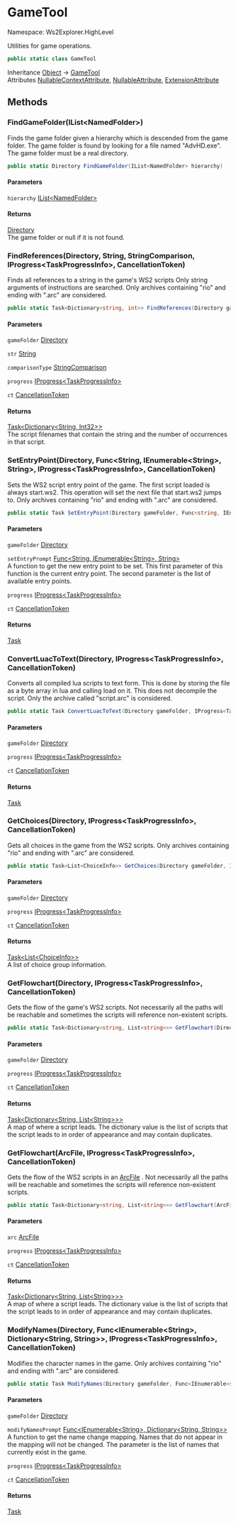 # GameTool

Namespace: Ws2Explorer.HighLevel

Utilities for game operations.

```csharp
public static class GameTool
```

Inheritance [Object](https://docs.microsoft.com/en-us/dotnet/api/system.object) → [GameTool](./ws2explorer.highlevel.gametool.md)<br>
Attributes [NullableContextAttribute](https://docs.microsoft.com/en-us/dotnet/api/system.runtime.compilerservices.nullablecontextattribute), [NullableAttribute](https://docs.microsoft.com/en-us/dotnet/api/system.runtime.compilerservices.nullableattribute), [ExtensionAttribute](https://docs.microsoft.com/en-us/dotnet/api/system.runtime.compilerservices.extensionattribute)

## Methods

### **FindGameFolder(IList&lt;NamedFolder&gt;)**

Finds the game folder given a hierarchy which is
 descended from the game folder.
 The game folder is found by looking for a file named "AdvHD.exe".
 The game folder must be a real directory.

```csharp
public static Directory FindGameFolder(IList<NamedFolder> hierarchy)
```

#### Parameters

`hierarchy` [IList&lt;NamedFolder&gt;](https://docs.microsoft.com/en-us/dotnet/api/system.collections.generic.ilist-1)<br>

#### Returns

[Directory](./ws2explorer.filetypes.directory.md)<br>
The game folder or null if it is not found.

### **FindReferences(Directory, String, StringComparison, IProgress&lt;TaskProgressInfo&gt;, CancellationToken)**

Finds all references to a string in the game's WS2 scripts
 Only string arguments of instructions are searched.
 Only archives containing "rio" and ending with ".arc" are considered.

```csharp
public static Task<Dictionary<string, int>> FindReferences(Directory gameFolder, string str, StringComparison comparisonType, IProgress<TaskProgressInfo> progress, CancellationToken ct)
```

#### Parameters

`gameFolder` [Directory](./ws2explorer.filetypes.directory.md)<br>

`str` [String](https://docs.microsoft.com/en-us/dotnet/api/system.string)<br>

`comparisonType` [StringComparison](https://docs.microsoft.com/en-us/dotnet/api/system.stringcomparison)<br>

`progress` [IProgress&lt;TaskProgressInfo&gt;](https://docs.microsoft.com/en-us/dotnet/api/system.iprogress-1)<br>

`ct` [CancellationToken](https://docs.microsoft.com/en-us/dotnet/api/system.threading.cancellationtoken)<br>

#### Returns

[Task&lt;Dictionary&lt;String, Int32&gt;&gt;](https://docs.microsoft.com/en-us/dotnet/api/system.threading.tasks.task-1)<br>
The script filenames that contain the string and
 the number of occurrences in that script.

### **SetEntryPoint(Directory, Func&lt;String, IEnumerable&lt;String&gt;, String&gt;, IProgress&lt;TaskProgressInfo&gt;, CancellationToken)**

Sets the WS2 script entry point of the game.
 The first script loaded is always start.ws2.
 This operation will set the next file that start.ws2 jumps to.
 Only archives containing "rio" and ending with ".arc" are considered.

```csharp
public static Task SetEntryPoint(Directory gameFolder, Func<string, IEnumerable<string>, string> setEntryPrompt, IProgress<TaskProgressInfo> progress, CancellationToken ct)
```

#### Parameters

`gameFolder` [Directory](./ws2explorer.filetypes.directory.md)<br>

`setEntryPrompt` [Func&lt;String, IEnumerable&lt;String&gt;, String&gt;](https://docs.microsoft.com/en-us/dotnet/api/system.func-3)<br>
A function to get the new entry point to be set.
 This first parameter of this function is the current entry point.
 The second parameter is the list of available entry points.

`progress` [IProgress&lt;TaskProgressInfo&gt;](https://docs.microsoft.com/en-us/dotnet/api/system.iprogress-1)<br>

`ct` [CancellationToken](https://docs.microsoft.com/en-us/dotnet/api/system.threading.cancellationtoken)<br>

#### Returns

[Task](https://docs.microsoft.com/en-us/dotnet/api/system.threading.tasks.task)<br>

### **ConvertLuacToText(Directory, IProgress&lt;TaskProgressInfo&gt;, CancellationToken)**

Converts all compiled lua scripts to text form.
 This is done by storing the file as a byte array in lua
 and calling load on it. This does not decompile the script.
 Only the archive called "script.arc" is considered.

```csharp
public static Task ConvertLuacToText(Directory gameFolder, IProgress<TaskProgressInfo> progress, CancellationToken ct)
```

#### Parameters

`gameFolder` [Directory](./ws2explorer.filetypes.directory.md)<br>

`progress` [IProgress&lt;TaskProgressInfo&gt;](https://docs.microsoft.com/en-us/dotnet/api/system.iprogress-1)<br>

`ct` [CancellationToken](https://docs.microsoft.com/en-us/dotnet/api/system.threading.cancellationtoken)<br>

#### Returns

[Task](https://docs.microsoft.com/en-us/dotnet/api/system.threading.tasks.task)<br>

### **GetChoices(Directory, IProgress&lt;TaskProgressInfo&gt;, CancellationToken)**

Gets all choices in the game from the WS2 scripts.
 Only archives containing "rio" and ending with ".arc" are considered.

```csharp
public static Task<List<ChoiceInfo>> GetChoices(Directory gameFolder, IProgress<TaskProgressInfo> progress, CancellationToken ct)
```

#### Parameters

`gameFolder` [Directory](./ws2explorer.filetypes.directory.md)<br>

`progress` [IProgress&lt;TaskProgressInfo&gt;](https://docs.microsoft.com/en-us/dotnet/api/system.iprogress-1)<br>

`ct` [CancellationToken](https://docs.microsoft.com/en-us/dotnet/api/system.threading.cancellationtoken)<br>

#### Returns

[Task&lt;List&lt;ChoiceInfo&gt;&gt;](https://docs.microsoft.com/en-us/dotnet/api/system.threading.tasks.task-1)<br>
A list of choice group information.

### **GetFlowchart(Directory, IProgress&lt;TaskProgressInfo&gt;, CancellationToken)**

Gets the flow of the game's WS2 scripts.
 Not necessarily all the paths will be reachable and
 sometimes the scripts will reference non-existent scripts.

```csharp
public static Task<Dictionary<string, List<string>>> GetFlowchart(Directory gameFolder, IProgress<TaskProgressInfo> progress, CancellationToken ct)
```

#### Parameters

`gameFolder` [Directory](./ws2explorer.filetypes.directory.md)<br>

`progress` [IProgress&lt;TaskProgressInfo&gt;](https://docs.microsoft.com/en-us/dotnet/api/system.iprogress-1)<br>

`ct` [CancellationToken](https://docs.microsoft.com/en-us/dotnet/api/system.threading.cancellationtoken)<br>

#### Returns

[Task&lt;Dictionary&lt;String, List&lt;String&gt;&gt;&gt;](https://docs.microsoft.com/en-us/dotnet/api/system.threading.tasks.task-1)<br>
A map of where a script leads.
 The dictionary value is the list of scripts that the script leads to
 in order of appearance and may contain duplicates.

### **GetFlowchart(ArcFile, IProgress&lt;TaskProgressInfo&gt;, CancellationToken)**

Gets the flow of the WS2 scripts in an [ArcFile](./ws2explorer.filetypes.arcfile.md) .
 Not necessarily all the paths will be reachable and
 sometimes the scripts will reference non-existent scripts.

```csharp
public static Task<Dictionary<string, List<string>>> GetFlowchart(ArcFile arc, IProgress<TaskProgressInfo> progress, CancellationToken ct)
```

#### Parameters

`arc` [ArcFile](./ws2explorer.filetypes.arcfile.md)<br>

`progress` [IProgress&lt;TaskProgressInfo&gt;](https://docs.microsoft.com/en-us/dotnet/api/system.iprogress-1)<br>

`ct` [CancellationToken](https://docs.microsoft.com/en-us/dotnet/api/system.threading.cancellationtoken)<br>

#### Returns

[Task&lt;Dictionary&lt;String, List&lt;String&gt;&gt;&gt;](https://docs.microsoft.com/en-us/dotnet/api/system.threading.tasks.task-1)<br>
A map of where a script leads.
 The dictionary value is the list of scripts that the script leads to
 in order of appearance and may contain duplicates.

### **ModifyNames(Directory, Func&lt;IEnumerable&lt;String&gt;, Dictionary&lt;String, String&gt;&gt;, IProgress&lt;TaskProgressInfo&gt;, CancellationToken)**

Modifies the character names in the game.
 Only archives containing "rio" and ending with ".arc" are considered.

```csharp
public static Task ModifyNames(Directory gameFolder, Func<IEnumerable<string>, Dictionary<string, string>> modifyNamesPrompt, IProgress<TaskProgressInfo> progress, CancellationToken ct)
```

#### Parameters

`gameFolder` [Directory](./ws2explorer.filetypes.directory.md)<br>

`modifyNamesPrompt` [Func&lt;IEnumerable&lt;String&gt;, Dictionary&lt;String, String&gt;&gt;](https://docs.microsoft.com/en-us/dotnet/api/system.func-2)<br>
A function to get the name change mapping. Names that do not appear
 in the mapping will not be changed.
 The parameter is the list of names that currently exist in the game.

`progress` [IProgress&lt;TaskProgressInfo&gt;](https://docs.microsoft.com/en-us/dotnet/api/system.iprogress-1)<br>

`ct` [CancellationToken](https://docs.microsoft.com/en-us/dotnet/api/system.threading.cancellationtoken)<br>

#### Returns

[Task](https://docs.microsoft.com/en-us/dotnet/api/system.threading.tasks.task)<br>
